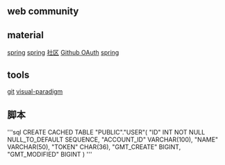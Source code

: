  ## web community
 
 ## material
[spring](https://spring.io/guides)
[spring](https://spring.io/guides/gs/serving-web-content/)
[社区](https://www.elasticsearch.cn/explore)
[Github OAuth](https://developer.github.com/apps/building-oauth-apps/authorizing-oauth-apps/)
[spring](https://docs.spring.io/spring-boot/docs/2.0.0.RC1/reference/htmlsingle/#boot-features-embedded-database)

 ## tools
[git]( https://git-scm.com/downloads)
[visual-paradigm]( https://www.visual-paradigm.com/cn/)

## 脚本
'''sql 
CREATE CACHED TABLE "PUBLIC"."USER"(
    "ID" INT NOT NULL NULL_TO_DEFAULT SEQUENCE,
    "ACCOUNT_ID" VARCHAR(100),
    "NAME" VARCHAR(50),
    "TOKEN" CHAR(36),
    "GMT_CREATE" BIGINT,
    "GMT_MODIFIED" BIGINT
)
'''